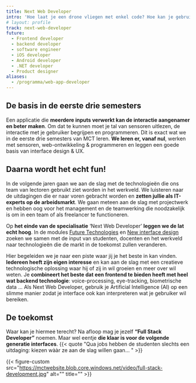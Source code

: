 ```yaml
---
title: Next Web Developer
intro: 'Hoe laat je een drone vliegen met enkel code? Hoe kan je gebruikers razendsnel realtime laten communiceren? Zit web development ook in jouw DNA? Zie jij het potentieel in smartwatches en smartphones? Dat gevoel kennen we. We gaan aan de slag met zo veel meer dan een simpele klik of swipe. Een hartslag die verhoogt, een wenkbrauw die omhooggaat, een nieuwe houding of de toon van je stem: voor ons is het input.'
# layout: profile
track: next-web-developer
future:
  - Frontend developer
  - backend developer
  - software engineer
  - iOS developer
  - Android developer
  - .NET developer
  - Product designer
aliases:
  - /programma/web-app-developer
---
```


## De basis in de eerste drie semesters

Een applicatie die **meerdere inputs verwerkt kan de interactie aangenamer en beter maken**. Om dat te kunnen moet je tal van sensoren uitlezen, de interactie met je gebruiker begrijpen en programmeren.
Dit is exact wat we in de eerste drie semesters van MCT leren. **We leren er, vanaf nul**, werken met sensoren, web-ontwikkeling & programmeren en leggen een goede basis van interface design & UX.

## Daarna wordt het echt fun!

In de volgende jaren gaan we aan de slag met de technologieën die ons team van lectoren gebruikt ziet worden in het werkveld. We luisteren naar de uitdagingen die er naar voren gebracht worden en **zetten jullie als IT-experts op de arbeidsmarkt**.
We gaan meteen aan de slag met projectwerk en hebben oog voor het management en de teamwerking die noodzakelijk is om in een team of als freelancer te functioneren.

Op **het einde van de specialisatie** ‘Next Web Developer’ **leggen we de lat echt hoog**. In de modules [Future Technologies](/programma/future-technologies) en
[New interface design](/programma/new-interface-design) zoeken we samen met de input van studenten, docenten en het werkveld naar technologieën die de markt in de toekomst zullen veranderen.

Hier begeleiden we je naar een piste waar jij je het beste in kan vinden. **Iedereen heeft zijn eigen interesse** en kan aan de slag met een creatieve technologische oplossing waar hij of zij in wil groeien en meer over wil weten.
Je **combineert het beste dat een frontend te bieden heeft met heel wat backend technologie**: voice-processing, eye-tracking, biometrische data ... Als Next Web Developer, gebruik je Artificial Intelligence (AI) op een slimme manier zodat je interface ook kan interpreteren wat je gebruiker wil bereiken.

## De toekomst

Waar kan je hiermee terecht? Na afloop mag je jezelf **“Full Stack Developer”** noemen. Maar wel eentje **die klaar is voor de volgende generatie interfaces**.
{{< quote "Qua jobs hebben de studenten slechts een uitdaging: kiezen wààr ze aan de slag willen gaan... " >}}

{{< figure-custom src="https://mctwebsite.blob.core.windows.net/video/full-stack-development.jpg" alt="" title="" >}}
